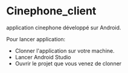 # Cinephone_client
application cinephone développé sur Android.

Pour lancer application:
- Clonner l'application sur votre machine.
- Lancer Android Studio
- Ouvrir le projet que vous venez de clonner
